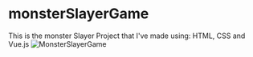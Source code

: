 # monsterSlayerGame
This is the monster Slayer Project that I've made using: HTML, CSS and Vue.js
![MonsterSlayerGame](https://user-images.githubusercontent.com/95466986/182248483-9a27206f-62e1-4565-899b-fa6e3096509c.png)
